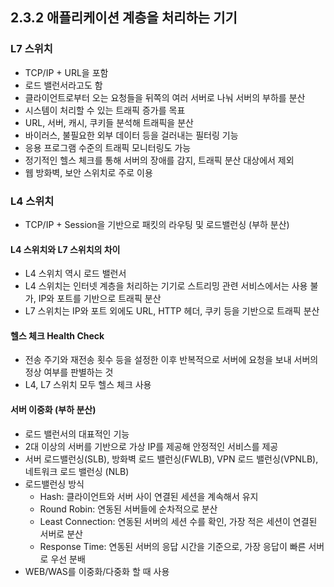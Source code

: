 ## 2.3.2 애플리케이션 계층을 처리하는 기기

### L7 스위치
- TCP/IP + URL을 포함
- 로드 밸런서라고도 함
- 클라이언트로부터 오는 요청들을 뒤쪽의 여러 서버로 나눠 서버의 부하를 분산
- 시스템이 처리할 수 있는 트래픽 증가를 목표 
- URL, 서버, 캐시, 쿠키들 분석해 트래픽을 분산
- 바이러스, 불필요한 외부 데이터 등을 걸러내는 필터링 기능
- 응용 프로그램 수준의 트래픽 모니터링도 가능
- 정기적인 헬스 체크를 통해 서버의 장애를 감지, 트래픽 분산 대상에서 제외
- 웹 방화벽, 보안 스위치로 주로 이용

### L4 스위치
- TCP/IP + Session을 기반으로 패킷의 라우팅 및 로드밸런싱 (부하 분산)

#### L4 스위치와 L7 스위치의 차이
- L4 스위치 역시 로드 밸런서
- L4 스위치는 인터넷 계층을 처리하는 기기로 스트리밍 관련 서비스에서는 사용 불가, IP와 포트를 기반으로 트래픽 분산
- L7 스위치는 IP와 포트 외에도 URL, HTTP 헤더, 쿠키 등을 기반으로 트래픽 분산

#### 헬스 체크 Health Check
- 전송 주기와 재전송 횟수 등을 설정한 이후 반복적으로 서버에 요청을 보내 서버의 정상 여부를 판별하는 것
- L4, L7 스위치 모두 헬스 체크 사용

#### 서버 이중화 (부하 분산)
- 로드 밸런서의 대표적인 기능
- 2대 이상의 서버를 기반으로 가상 IP를 제공해 안정적인 서비스를 제공
- 서버 로드밸런싱(SLB), 방화벽 로드 밸런싱(FWLB), VPN 로드 밸런싱(VPNLB), 네트워크 로드 밸런싱 (NLB)
- 로드밸런싱 방식
  - Hash: 클라이언트와 서버 사이 연결된 세션을 계속해서 유지
  - Round Robin: 연동된 서버들에 순차적으로 분산
  - Least Connection: 연동된 서버의 세션 수를 확인, 가장 적은 세션이 연결된 서버로 분산
  - Response Time: 연동된 서버의 응답 시간을 기준으로, 가장 응답이 빠른 서버로 우선 분배
- WEB/WAS를 이중화/다중화 할 때 사용
